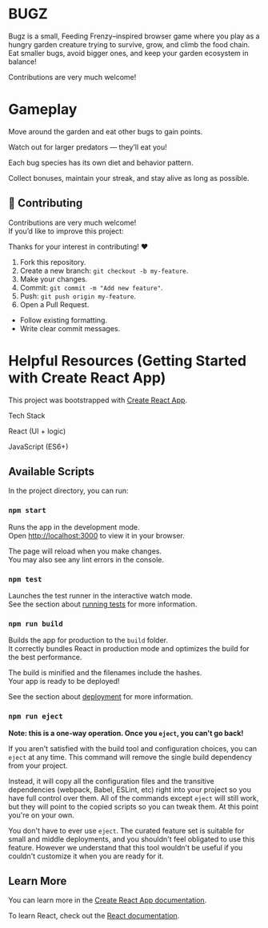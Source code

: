 
# BUGZ

Bugz is a small, Feeding Frenzy–inspired browser game where you play as a hungry garden creature trying to survive, grow, and climb the food chain. Eat smaller bugs, avoid bigger ones, and keep your garden ecosystem in balance!

Contributions are very much welcome!  

# Gameplay

Move around the garden and eat other bugs to gain points.

Watch out for larger predators — they’ll eat you!

Each bug species has its own diet and behavior pattern.

Collect bonuses, maintain your streak, and stay alive as long as possible.


## 🤝 Contributing
Contributions are very much welcome!  
If you’d like to improve this project:

Thanks for your interest in contributing! ❤️

1. Fork this repository.
2. Create a new branch: `git checkout -b my-feature`.
3. Make your changes.
4. Commit: `git commit -m "Add new feature"`.
5. Push: `git push origin my-feature`.
6. Open a Pull Request.

- Follow existing formatting.
- Write clear commit messages.



# Helpful Resources (Getting Started with Create React App)

This project was bootstrapped with [Create React App](https://github.com/facebook/create-react-app).

Tech Stack

React (UI + logic)

JavaScript (ES6+)

## Available Scripts

In the project directory, you can run:

### `npm start`

Runs the app in the development mode.\
Open [http://localhost:3000](http://localhost:3000) to view it in your browser.

The page will reload when you make changes.\
You may also see any lint errors in the console.

### `npm test`

Launches the test runner in the interactive watch mode.\
See the section about [running tests](https://facebook.github.io/create-react-app/docs/running-tests) for more information.

### `npm run build`

Builds the app for production to the `build` folder.\
It correctly bundles React in production mode and optimizes the build for the best performance.

The build is minified and the filenames include the hashes.\
Your app is ready to be deployed!

See the section about [deployment](https://facebook.github.io/create-react-app/docs/deployment) for more information.

### `npm run eject`

**Note: this is a one-way operation. Once you `eject`, you can't go back!**

If you aren't satisfied with the build tool and configuration choices, you can `eject` at any time. This command will remove the single build dependency from your project.

Instead, it will copy all the configuration files and the transitive dependencies (webpack, Babel, ESLint, etc) right into your project so you have full control over them. All of the commands except `eject` will still work, but they will point to the copied scripts so you can tweak them. At this point you're on your own.

You don't have to ever use `eject`. The curated feature set is suitable for small and middle deployments, and you shouldn't feel obligated to use this feature. However we understand that this tool wouldn't be useful if you couldn't customize it when you are ready for it.

## Learn More

You can learn more in the [Create React App documentation](https://facebook.github.io/create-react-app/docs/getting-started).

To learn React, check out the [React documentation](https://reactjs.org/).
